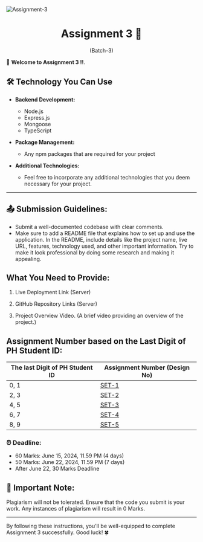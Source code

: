 
﻿![Assignment-3](https://t4.ftcdn.net/jpg/03/06/88/29/360_F_306882952_XYkVbLIWubBrEyg5vvjcKisffe8CsuZG.jpg)

<h1 align="center">
  Assignment 3 🚀
</h1>
<p align="center">
  (Batch-3)
</p>

🎉 **Welcome to Assignment 3 !!**.

## 🛠️ Technology You Can Use

- **Backend Development:**
  - Node.js
  - Express.js
  - Mongoose
  - TypeScript

- **Package Management:**
  - Any npm packages that are required for your project

- **Additional Technologies:**
  - Feel free to incorporate any additional technologies that you deem necessary for your project.

---

## 📤 **Submission Guidelines:**

- Submit a well-documented codebase with clear comments.
- Make sure to add a README file that explains how to set up and use the application. In the README, include details like the project name, live URL, features, technology used, and other important information. Try to make it look professional by doing some research and making it appealing.

## What You Need to Provide:

1. Live Deployment Link (Server)
   
2. GitHub Repository Links (Server)

3. Project Overview Video. (A brief video providing an overview of the project.)


## Assignment Number based on the Last Digit of PH Student ID:

| The last Digit of PH Student ID | Assignment Number (Design No)  |
| ------------------------------- | ------------------------------ |
| 0, 1                            | [SET-1](./1-car-washing-system.md) |
| 2, 3                            | [SET-2](./2-meeting-room-booking-system.md)  |
| 4, 5                            | [SET-3](./3-car-rental-reservation-system.md) |
| 6, 7                            | [SET-4](./4-bike-rental-service.md)     |
| 8, 9                            | [SET-5](./5-sports-facility-booking-platform.md)   |

### ⏰ **Deadline:**

- 60 Marks: June 15, 2024, 11.59 PM (4 days)
- 50 Marks: June 22, 2024, 11.59 PM (7 days)
- After June 22, 30 Marks Deadline

## 🚫 **Important Note:**

Plagiarism will not be tolerated. Ensure that the code you submit is your work. Any instances of plagiarism will result in 0 Marks.

---

By following these instructions, you'll be well-equipped to complete Assignment 3 successfully. Good luck! 🍀


